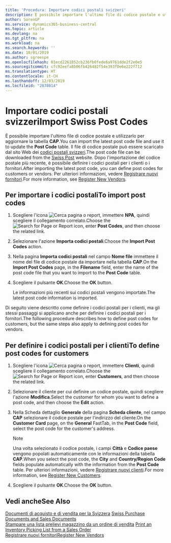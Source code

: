 ```yaml
---
title: 'Procedura: Importare codici postali svizzeri'
description: È possibile importare l'ultimo file di codice postale e utilizzarlo per aggiornare la tabella CAP. Il file di codice postale può essere scaricato dal sito Web dei codici postali svizzeri. Dopo l'importazione del codice postale più recente, è possibile definire i codici postali per i clienti o i fornitori.
author: SorenGP
ms.service: dynamics365-business-central
ms.topic: article
ms.devlang: na
ms.tgt_pltfrm: na
ms.workload: na
ms.search.keywords: ''
ms.date: 10/01/2019
ms.author: sgroespe
ms.openlocfilehash: 01ecd2261852cb236fb0fede6a9761dde2f2e0e5
ms.sourcegitcommit: cfc92eefa8b06fb426482f54e393f0e6e222f712
ms.translationtype: HT
ms.contentlocale: it-CH
ms.lasthandoff: 12/03/2019
ms.locfileid: "2878814"
---
```

# <a name="import-swiss-post-codes"></a><span data-ttu-id="2e4c5-105">Importare codici postali svizzeri</span><span class="sxs-lookup"><span data-stu-id="2e4c5-105">Import Swiss Post Codes</span></span>
<span data-ttu-id="2e4c5-106">È possibile importare l'ultimo file di codice postale e utilizzarlo per aggiornare la tabella **CAP**.</span><span class="sxs-lookup"><span data-stu-id="2e4c5-106">You can import the latest post code file and use it to update the **Post Code** table.</span></span> <span data-ttu-id="2e4c5-107">Il file di codice postale può essere scaricato dal sito Web dei [codici postali svizzeri](https://go.microsoft.com/fwlink/?LinkId=150292).</span><span class="sxs-lookup"><span data-stu-id="2e4c5-107">The post code file can be downloaded from the [Swiss Post](https://go.microsoft.com/fwlink/?LinkId=150292) website.</span></span> <span data-ttu-id="2e4c5-108">Dopo l'importazione del codice postale più recente, è possibile definire i codici postali per i clienti o i fornitori.</span><span class="sxs-lookup"><span data-stu-id="2e4c5-108">After importing the latest post code, you can define post codes for customers or vendors.</span></span> <span data-ttu-id="2e4c5-109">Per ulteriori informazioni, vedere [Registrare nuovi fornitori](../../purchasing-how-register-new-vendors.md).</span><span class="sxs-lookup"><span data-stu-id="2e4c5-109">For more information, see [Register New Vendors](../../purchasing-how-register-new-vendors.md).</span></span>  

## <a name="to-import-post-codes"></a><span data-ttu-id="2e4c5-110">Per importare i codici postali</span><span class="sxs-lookup"><span data-stu-id="2e4c5-110">To import post codes</span></span>  

1.  <span data-ttu-id="2e4c5-111">Scegliere l'icona ![Cerca pagina o report](../../media/ui-search/search_small.png "Icona della funzionalità Cerca pagina o report"), immettere **NPA**, quindi scegliere il collegamento correlato.</span><span class="sxs-lookup"><span data-stu-id="2e4c5-111">Choose the ![Search for Page or Report](../../media/ui-search/search_small.png "Search for Page or Report icon") icon, enter **Post Codes**, and then choose the related link.</span></span>  
2.  <span data-ttu-id="2e4c5-112">Selezionare l'azione **Importa codici postali**.</span><span class="sxs-lookup"><span data-stu-id="2e4c5-112">Choose the **Import Post Codes** action.</span></span>  
3.  <span data-ttu-id="2e4c5-113">Nella pagina **Importa codici postali** nel campo **Nome file** immettere il nome del file di codice postale da importare nella tabella **CAP**.</span><span class="sxs-lookup"><span data-stu-id="2e4c5-113">On the **Import Post Codes** page, in the **Filename** field, enter the name of the post code file that you want to import to the **Post Code** table.</span></span>  
4.  <span data-ttu-id="2e4c5-114">Scegliere il pulsante **OK**.</span><span class="sxs-lookup"><span data-stu-id="2e4c5-114">Choose the **OK** button.</span></span>  

    <span data-ttu-id="2e4c5-115">Le informazioni più recenti sui codici postali vengono importate.</span><span class="sxs-lookup"><span data-stu-id="2e4c5-115">The latest post code information is imported.</span></span>  

<span data-ttu-id="2e4c5-116">Di seguito viene descritto come definire i codici postali per i clienti, ma gli stessi passaggi si applicano anche per definire i codici postali per i fornitori.</span><span class="sxs-lookup"><span data-stu-id="2e4c5-116">The following procedure describes how to define post codes for customers, but the same steps also apply to defining post codes for vendors.</span></span>  

## <a name="to-define-post-codes-for-customers"></a><span data-ttu-id="2e4c5-117">Per definire i codici postali per i clienti</span><span class="sxs-lookup"><span data-stu-id="2e4c5-117">To define post codes for customers</span></span>  

1.  <span data-ttu-id="2e4c5-118">Scegliere l'icona ![Cerca pagina o report](../../media/ui-search/search_small.png "Icona della funzionalità Cerca pagina o report"), immettere **Clienti**, quindi scegliere il collegamento correlato.</span><span class="sxs-lookup"><span data-stu-id="2e4c5-118">Choose the ![Search for Page or Report](../../media/ui-search/search_small.png "Search for Page or Report icon") icon, enter **Customers**, and then choose the related link.</span></span>  
2.  <span data-ttu-id="2e4c5-119">Selezionare il cliente per cui definire un codice postale, quindi scegliere l'azione **Modifica**.</span><span class="sxs-lookup"><span data-stu-id="2e4c5-119">Select the customer for whom you want to define a post code, and then choose the **Edit** action.</span></span>  
3.  <span data-ttu-id="2e4c5-120">Nella Scheda dettaglio **Generale** della pagina **Scheda cliente**, nel campo **CAP** selezionare il codice postale per l'indirizzo del cliente.</span><span class="sxs-lookup"><span data-stu-id="2e4c5-120">On the **Customer Card** page, on the **General** FastTab, in the **Post Code** field, select the post code for the customer's address.</span></span>  

    > [!NOTE]  
    >  <span data-ttu-id="2e4c5-121">Una volta selezionato il codice postale, i campi **Città** e **Codice paese** vengono popolati automaticamente con le informazioni della tabella **CAP**.</span><span class="sxs-lookup"><span data-stu-id="2e4c5-121">When you select the post code, the **City** and **Country/Region Code** fields populate automatically with the information from the **Post Code** table.</span></span> <span data-ttu-id="2e4c5-122">Per ulteriori informazioni, vedere [Registrare nuovi clienti](../../sales-how-register-new-customers.md).</span><span class="sxs-lookup"><span data-stu-id="2e4c5-122">For more information, see [Register New Customers](../../sales-how-register-new-customers.md).</span></span>  

4.  <span data-ttu-id="2e4c5-123">Scegliere il pulsante **OK**.</span><span class="sxs-lookup"><span data-stu-id="2e4c5-123">Choose the **OK** button.</span></span>  

## <a name="see-also"></a><span data-ttu-id="2e4c5-124">Vedi anche</span><span class="sxs-lookup"><span data-stu-id="2e4c5-124">See Also</span></span>   
 <span data-ttu-id="2e4c5-125">[Documenti di acquisto e di vendita per la Svizzera](swiss-purchase-documents-and-sales-documents.md) </span><span class="sxs-lookup"><span data-stu-id="2e4c5-125">[Swiss Purchase Documents and Sales Documents](swiss-purchase-documents-and-sales-documents.md) </span></span>  
 <span data-ttu-id="2e4c5-126">[Stampare una lista prelievi magazzino da un ordine di vendita](how-to-print-an-inventory-picking-list-from-a-sales-order.md) </span><span class="sxs-lookup"><span data-stu-id="2e4c5-126">[Print an Inventory Picking List from a Sales Order](how-to-print-an-inventory-picking-list-from-a-sales-order.md) </span></span>  
 [<span data-ttu-id="2e4c5-127">Registrare nuovi fornitori</span><span class="sxs-lookup"><span data-stu-id="2e4c5-127">Register New Vendors</span></span>](../../purchasing-how-register-new-vendors.md)  

